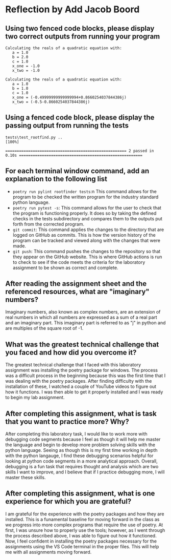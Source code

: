 # Reflection by Add Jacob Boord

## Using two fenced code blocks, please display two correct outputs from running your program
```
Calculating the reals of a quadratic equation with:
   a = 1.0
   b = 2.0
   c = 1.0
   x_one = -1.0
   x_two = -1.0
```

```
Calculating the reals of a quadratic equation with:
   a = 1.0
   b = 1.0
   c = 1.0
   x_one = (-0.49999999999999994+0.8660254037844386j)
   x_two = (-0.5-0.8660254037844386j)
```
## Using a fenced code block, please display the passing output from running the tests
```
tests\test_rootfind.py ..                                                                                               [100%] 

===================================================== 2 passed in 0.10s ======================================================
```

## For each terminal window command, add an explanation to the following list

- `poetry run pylint rootfinder tests`:n This command allows for the program to be checked the written program for the industry standard python language.
- `poetry run pytest -s`: This command allows for the user to check that the program is functioning properly. It does so by taking the defined checks in the tests subdirectory and compares them to the outputs put forth from the corrected program.
- `git commit`: This command applies the changes to the directory that are logged on GitHub as commits. This is how the version history of the program can be tracked and viewed along with the changes that were made.
- `git push`: This command pushes the changes to the repository so that they appear on the GitHub website. This is where GitHub actions is run to check to see if the code meets the criteria for the laboratory assignment to be shown as correct and complete.

## After reading the assignment sheet and the referenced resources, what are "imaginary" numbers?

Imaginary numbers, also known as complex numbers, are an extension of real numbers in which all numbers are expressed as a sum of a real part and an imaginary part. This imaginary part is referred to as "j" in python and are multiples of the square root of -1.

## What was the greatest technical challenge that you faced and how did you overcome it?

The greatest technical challenge that I faced with this laboratory assignment was installing the poetry package for windows. The process was a difficult process in the beginning because this was the first time that I was dealing with the poetry packages. After finding difficulty with the installation of these, I watched a couple of YouTube videos to figure out how it functions. I was then able to get it properly installed and I was ready to begin my lab assignment. 

## After completing this assignment, what is task that you want to practice more? Why?

After completing this laboratory task, I would like to work more with debugging code segments because I feel as though it will help me master the language and begin to develop more problem solving skills with the python language. Seeing as though this is my first time working in depth with the python langauge, I find these debugging scenarios helpful for looking at python code segments in a more analytical approach. Overall, debugging is a fun task that requires thought and analysis which are two skills I want to improve, and I believe that if I practice debugging more, I will master these skills.

## After completing this assignment, what is one experience for which you are grateful?

I am grateful for the experience with the poetry packages and how they are installed. This is a funamental baseline for moving forward in the class as we progress into more complex programs that require the use of poetry. At first, I was unsure how to properly use the tools; however, as I went through the process described above, I was able to figure out how it functioned. Now, I feel confident in installing the poetry packages necessary for the assignments using the VS Code terminal in the proper files. This will help me with all assignments moving forward. 